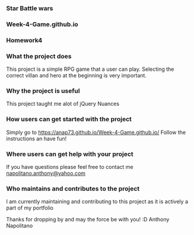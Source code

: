 ### Star Battle wars 
### Week-4-Game.github.io
### Homework4


### What the project does
  This project is a simple RPG game that a user can play.
  Selecting the correct villan and hero at the beginning is very important.
### Why the project is useful
  This project taught me alot of jQuery Nuances
### How users can get started with the project
  Simply go to https://anap73.github.io/Week-4-Game.github.io/
  Follow the instructions an have fun!
### Where users can get help with your project
  If you have questions please feel free to contact me
  napolitano.anthony@yahoo.com    
### Who maintains and contributes to the project
  I am currently maintaining and contributing to this project
  as it is actively a part of my portfolio

  Thanks for dropping by and may the force be with you!
  :D
  Anthony Napolitano
